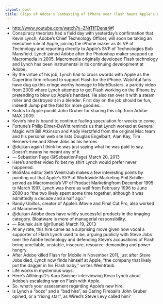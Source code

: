 ```yaml
---
layout: post
title: Clips of Adobe's lambasting of iPhone over Flash haunt Apple's new VP Kevin Lynch
---
```

* http://www.youtube.com/watch?v=ZNtTfFDena4#!
* Conspiracy theorists had a field day with yesterday’s confirmation that Kevin Lynch, Adobe’s Chief Technology Officer, will soon be taking an executive role at Apple, joining the iPhone maker as its VP of Technology and reporting directly to Apple’s SVP of Technologies Bob Mansfield. Lynch joined Adobe after the Photoshop maker snapped up Macromedia in 2005. Macromedia originally developed Flash technology and Lynch has been instrumental in its continuing development at Adobe.
* By the virtue of his job, Lynch had to cross swords with Apple as the Cupertino firm refused to support Flash for the iPhone. Watchful fans have dug up this cringe worthy homage to MythBusters, a parody video from 2009 where Lynch attempts to get Flash working on the iPhone by pretending to blow up Apple’s handset. He also ran over it with a steam roller and destroyed it in a blender. First day on the job should be fun, indeed! Jump pat the fold for more goodies…
* Kudos to Apple pundit John Gruber for sharing this clip from Adobe MAX 2009.
* Kevin’s hire is bound to continue fueling speculation for weeks to come.
* Fortune’s Philip Elmer-DeWitt reminds us that Lynch worked at General Magic with Bill Atkinson and Andy Hertzfeld from the original Mac team and his personal web site lists Douglas Engelbart, Alan Kay, Tim Berners-Lee and Steve Jobs as his heroes.
* @dujkan again I think he was just saying what he was paid to say. Doesn’t means he meant any of it
* — Sebastien Page (@SebastienPage) March 20, 2013
* Here’s another video I’d bet my shirt Lynch would prefer never happened.
* 9to5Mac editor Seth Weintraub makes a few interesting points by pointing out that Apple’s SVP of Worldwide Marketing Phil Schiller served as Macromedia’s VP of Product Marketingfrom December 1995 to March 1997. Lynch was there as well from February 1996 to June 2000 so “the two likely spent some time together, although it was admittedly a decade and a half ago.”
* Randy Ubillos, creator of Apple’s iMovie and Final Cut Pro, also worked at Macromedia.
* @dujkan Adobe does have wildly successful products in the imaging category. Bloatware is more of managerial responsibility.
* — Rounak Jain (@r0unak) March 19, 2013
* At any rate, this hire came as a surprising move given how vocal a supporter of Flash Lynch used to be, arguing publicly with Steve Jobs over the Adobe technology and defending Steve’s accusations of Flash being unreliable, unstable, insecure, resource-demanding and power-hungry.
* After Adobe killed Flash for Mobile in November 2011, just after Steve Jobs died, Lynch now finds himself at Apple, “the company that likely put the dagger in his Flash baby,” writes Weintraub.
* Life works in mysterious ways.
* Here’s AllthingsD’s Kara Swisher interviewing Kevin Lynch about Adobe’s escalating war on Flash with Apple.
* So, what’s your assessment regarding Apple’s new hire.
* Is Lynch a “bozo” and a “bad hire”, as Daring Fireball’s John Gruber opined, or a “rising star”, as Wired’s Steve Levy called him?

